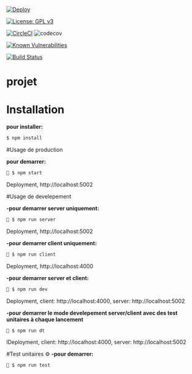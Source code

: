 
[![Deploy](https://www.herokucdn.com/deploy/button.png)](https://heroku.com/deploy)

[![License: GPL v3](https://img.shields.io/badge/License-GPLv3-blue.svg)](https://www.gnu.org/licenses/gpl-3.0)

[![CircleCI](https://circleci.com/gh/andresvcc/ademag/tree/master.svg?style=svg&circle-token=63aa6d370278eee4e107cfda2983813282ad9352)](https://circleci.com/gh/andresvcc/ademag/tree/master)
![codecov](https://img.shields.io/badge/status-developement-orange)

[![Known Vulnerabilities](https://snyk.io//test/github/andresvcc/ademag/badge.svg?targetFile=package.json)](https://snyk.io//test/github/andresvcc/ademag?targetFile=package.json)

[![Build Status](https://travis-ci.org/andresvcc/ademag.svg?branch=master)](https://travis-ci.org/andresvcc/ademag)


#  projet

# Installation
**pour installer:**
```bash
$ npm install
```

#Usage de production 

**pour demarrer:** 
```bash
🚀 $ npm start
```
Deployment, http://localhost:5002


#Usage de develepement 

**-pour demarrer server uniquement:**
```bash
📌 $ npm run server
```
Deployment, http://localhost:5002

**-pour demarrer client uniquement:**
```bash
📌 $ npm run client
```
Deployment, http://localhost:4000

**-pour demarrer server et client:**
```bash
📌 $ npm run dev
```
Deployment, client: http://localhost:4000, server: http://localhost:5002

**-pour demarrer le mode develepement server/client avec des test unitaires à chaque lancement**
```bash
📌 $ npm run dt
```
lDeployment, client: http://localhost:4000, server: http://localhost:5002 


#Test unitaires ⚙
**-pour demarrer:**
```bash
📌 $ npm run test
```